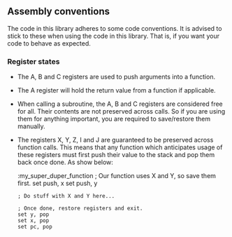 ## Assembly conventions

The code in this library adheres to some code conventions.
It is advised to stick to these when using the code in this library.
That is, if you want your code to behave as expected.

### Register states

* The A, B and C registers are used to push arguments into a function.
* The A register will hold the return value from a function if applicable.
* When calling a subroutine, the A, B and C registers are considered free
  for all. Their contents are not preserved across calls. So if you are
  using them for anything important, you are required to save/restore them
  manually.
* The registers X, Y, Z, I and J are guaranteed to be preserved across
  function calls. This means that any function which anticipates
  usage of these registers must first push their value to the stack and
  pop them back once done. As show below:

	:my_super_duper_function
	  ; Our function uses X and Y, so save them first.
	  set push, x
	  set push, y

	  ; Do stuff with X and Y here...

	  ; Once done, restore registers and exit.
	  set y, pop
	  set x, pop
	  set pc, pop

